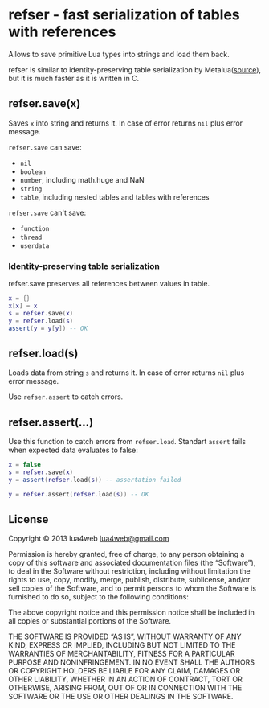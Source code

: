# refser - fast serialization of tables with references

Allows to save primitive Lua types into strings and load them back. 

refser is similar to identity-preserving table serialization by Metalua([source](https://github.com/fab13n/metalua/blob/no-dll/src/lib/serialize.lua)), but it is much faster as it is written in C. 

## refser.save(x)

Saves `x` into string and returns it. In case of error returns `nil` plus error message. 

`refser.save` can save: 

* `nil`
* `boolean`
* `number`, including math.huge and NaN
* `string`
* `table`, including nested tables and tables with references

`refser.save` can't save:

* `function`
* `thread`
* `userdata`

### Identity-preserving table serialization

refser.save preserves all references between values in table. 

```lua
x = {}
x[x] = x
s = refser.save(x)
y = refser.load(s)
assert(y = y[y]) -- OK
```
	
## refser.load(s)

Loads data from string `s` and returns it. In case of error returns `nil` plus error message. 

Use `refser.assert` to catch errors. 

## refser.assert(...)

Use this function to catch errors from `refser.load`. Standart `assert` fails when expected data evaluates to false:

```lua
x = false
s = refser.save(x)
y = assert(refser.load(s)) -- assertation failed

y = refser.assert(refser.load(s)) -- OK
```

## License

Copyright © 2013 lua4web <lua4web@gmail.com>

Permission is hereby granted, free of charge, to any person obtaining a copy of this software and associated documentation files (the “Software”), to deal in the Software without restriction, including without limitation the rights to use, copy, modify, merge, publish, distribute, sublicense, and/or sell copies of the Software, and to permit persons to whom the Software is furnished to do so, subject to the following conditions:

The above copyright notice and this permission notice shall be included in all copies or substantial portions of the Software.

THE SOFTWARE IS PROVIDED “AS IS”, WITHOUT WARRANTY OF ANY KIND, EXPRESS OR IMPLIED, INCLUDING BUT NOT LIMITED TO THE WARRANTIES OF MERCHANTABILITY, FITNESS FOR A PARTICULAR PURPOSE AND NONINFRINGEMENT. IN NO EVENT SHALL THE AUTHORS OR COPYRIGHT HOLDERS BE LIABLE FOR ANY CLAIM, DAMAGES OR OTHER LIABILITY, WHETHER IN AN ACTION OF CONTRACT, TORT OR OTHERWISE, ARISING FROM, OUT OF OR IN CONNECTION WITH THE SOFTWARE OR THE USE OR OTHER DEALINGS IN THE SOFTWARE. 
